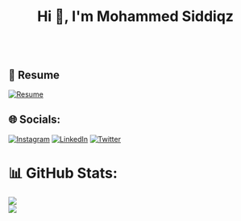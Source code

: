 <h1 align="center">Hi 👋, I'm Mohammed Siddiqz</h1>
<h3 align="center"></h3>


<br><br>
## 📄 Resume
[![Resume](https://img.shields.io/badge/Resume-View%20PDF-blue)](https://drive.google.com/file/d/11LrPNCZN11iIi8xUEbOwXU9Mz5T2sABF/view?usp=sharing)



## 🌐 Socials:
[![Instagram](https://img.shields.io/badge/Instagram-%23E4405F.svg?logo=Instagram&logoColor=white)](https://instagram.com/sidd.privvv) [![LinkedIn](https://img.shields.io/badge/LinkedIn-%230077B5.svg?logo=linkedin&logoColor=white)]([https://linkedin.com/in/mohd-siddiq-3516471b0/](https://twitter.com/MohdSiddiq_12)) [![Twitter](https://img.shields.io/badge/Twitter-%231DA1F2.svg?logo=Twitter&logoColor=white)](https://twitter.com/@MohdSiddiq_12) 


<!--
# 💻 Tech Stack:
![C](https://img.shields.io/badge/c-%2300599C.svg?style=flat-square&logo=c&logoColor=white) ![CSS3](https://img.shields.io/badge/css3-%231572B6.svg?style=flat-square&logo=css3&logoColor=white) ![HTML5](https://img.shields.io/badge/html5-%23E34F26.svg?style=flat-square&logo=html5&logoColor=white) ![Java](https://img.shields.io/badge/java-%23ED8B00.svg?style=flat-square&logo=java&logoColor=white) ![Python](https://img.shields.io/badge/python-3670A0?style=flat-square&logo=python&logoColor=ffdd54) ![R](https://img.shields.io/badge/r-%23276DC3.svg?style=flat-square&logo=r&logoColor=white) ![Anaconda](https://img.shields.io/badge/Anaconda-%2344A833.svg?style=flat-square&logo=anaconda&logoColor=white)  ![Django](https://img.shields.io/badge/django-%23092E20.svg?style=flat-square&logo=django&logoColor=white) ![Flask](https://img.shields.io/badge/flask-%23000.svg?style=flat-square&logo=flask&logoColor=white) ![SQLite](https://img.shields.io/badge/sqlite-%2307405e.svg?style=flat-square&logo=sqlite&logoColor=white) ![MySQL](https://img.shields.io/badge/mysql-%2300f.svg?style=flat-square&logo=mysql&logoColor=white) ![MongoDB](https://img.shields.io/badge/MongoDB-%234ea94b.svg?style=flat-square&logo=mongodb&logoColor=white) ![Canva](https://img.shields.io/badge/Canva-%2300C4CC.svg?style=flat-square&logo=Canva&logoColor=white) 	![Figma](https://img.shields.io/badge/figma-%23F24E1E.svg?style=flat-square&logo=figma&logoColor=white) ![Keras](https://img.shields.io/badge/Keras-%23D00000.svg?style=flat-square&logo=Keras&logoColor=white) ![NumPy](https://img.shields.io/badge/numpy-%23013243.svg?style=flat-square&logo=numpy&logoColor=white) ![Pandas](https://img.shields.io/badge/pandas-%23150458.svg?style=flat-square&logo=pandas&logoColor=white) ![PyTorch](https://img.shields.io/badge/PyTorch-%23EE4C2C.svg?style=flat-square&logo=PyTorch&logoColor=white) ![scikit-learn](https://img.shields.io/badge/scikit--learn-%23F7931E.svg?style=flat-square&logo=scikit-learn&logoColor=white) ![SciPy](https://img.shields.io/badge/SciPy-%230C55A5.svg?style=flat-square&logo=scipy&logoColor=%white) ![TensorFlow](https://img.shields.io/badge/TensorFlow-%23FF6F00.svg?style=flat-square&logo=TensorFlow&logoColor=white)-->
# 📊 GitHub Stats:
<!--![](https://github-readme-stats.vercel.app/api?username=MohdSiddiq12&theme=gotham&hide_border=false&include_all_commits=false&count_private=false)<br/>-->
![](https://github-readme-streak-stats.herokuapp.com/?user=MohdSiddiq12&theme=gotham&hide_border=false)<br/>
![](https://github-readme-stats.vercel.app/api/top-langs/?username=MohdSiddiq12&theme=gotham&hide_border=false&include_all_commits=false&count_private=false&layout=compact)
<!--
## 🐦 Latest Tweet
[![](https://gtce.itsvg.in/api?username=@ms2325558)](https://github.com/VishwaGauravIn/github-twitter-card-embed)

### ✍️ Random Dev Quote
![](https://quotes-github-readme.vercel.app/api?type=horizontal&theme=radical)
<!--
### 😂 Random Dev Meme
<img src="https://rm.up.railway.app/" width="512px"/>

---
<!--[![](https://visitcount.itsvg.in/api?id=MohdSiddiq12&icon=0&color=0)](https://visitcount.itsvg.in)

<!-- Proudly created with GPRM ( https://gprm.itsvg.in ) -->
